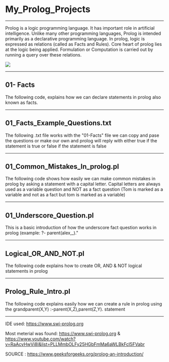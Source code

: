 # My_Prolog_Projects
----

Prolog is a logic programming language. It has important role in artificial intelligence. Unlike many other programming languages, Prolog is intended primarily as a declarative programming language. In prolog, logic is expressed as relations (called as Facts and Rules). Core heart of prolog lies at the logic being applied. Formulation or Computation is carried out by running a query over these relations.

![](https://th.bing.com/th/id/Rbecc945828afe600691339b458a51132?rik=BBEKdNw1e%2bc%2bCA&pid=ImgRaw)



----
01- Facts
----
The following code, explains how we can declare statements in prolog also known as facts.


---
01_Facts_Example_Questions.txt
----
The following .txt file works with the "01-Facts" file we can copy and pase the questions or make our own and prolog will reply with either true if the statement is true or false if the statement is false


---
01_Common_Mistakes_In_prolog.pl
---
The following code shows how easily we can make common mistakes in prolog by asking a statement with a capital letter. Capital letters are always used as a variable question and NOT as a fact question (Tom is marked as a variable and not as a fact but tom is marked as a variable)


---
01_Underscore_Question.pl
---
This is a basic introduction of how the underscore fact question works in prolog (example: ?- parent(alex,_)."


---
Logical_OR_AND_NOT.pl
---
The following code explains how to create OR, AND & NOT logical statements in prolog

---
Prolog_Rule_Intro.pl
---
The following code explains easily how we can create a rule in prolog using the grandparent(X,Y) :-parent(X,Z),parent(Z,Y). statement 






---
IDE used: https://www.swi-prolog.org


Most meterial was found: https://www.swi-prolog.org & https://www.youtube.com/watch?v=RaAcvHwVi8I&list=PLLMmbOLFy25HGbFmMa6aWLBkFcI5FVabr

SOURCE : https://www.geeksforgeeks.org/prolog-an-introduction/
